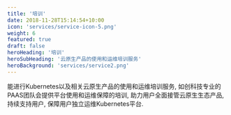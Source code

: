 ```yaml
---
title: '培训'
date: 2018-11-28T15:14:54+10:00
icon: 'services/service-icon-5.png'
weight: 6
featured: true
draft: false
heroHeading: '培训'
heroSubHeading: '云原生产品的使用和运维培训服务'
heroBackground: 'services/service2.png'
---
```


能进行Kubernetes以及相关云原生产品的使用和运维培训服务, 如创科技专业的PAAS团队会提供平台使用和运维保障的培训, 助力用户全面接管云原生生态产品, 持续支持用户, 保障用户独立运维Kubernetes平台.